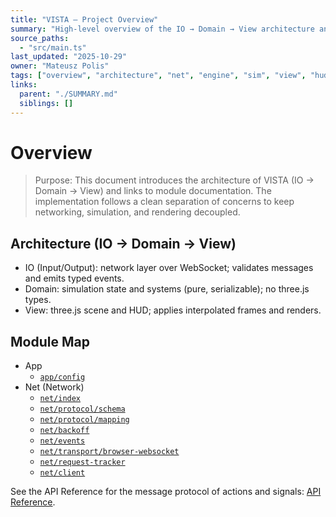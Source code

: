 ```yaml
---
title: "VISTA – Project Overview"
summary: "High-level overview of the IO → Domain → View architecture and module map, with links to the network layer documentation."
source_paths:
  - "src/main.ts"
last_updated: "2025-10-29"
owner: "Mateusz Polis"
tags: ["overview", "architecture", "net", "engine", "sim", "view", "hud"]
links:
  parent: "./SUMMARY.md"
  siblings: []
---
```


# Overview

> Purpose: This document introduces the architecture of VISTA (IO → Domain → View) and links to module documentation. The implementation follows a clean separation of concerns to keep networking, simulation, and rendering decoupled.

## Architecture (IO → Domain → View)

- IO (Input/Output): network layer over WebSocket; validates messages and emits typed events.
- Domain: simulation state and systems (pure, serializable); no three.js types.
- View: three.js scene and HUD; applies interpolated frames and renders.

## Module Map

- App
  - [`app/config`](modules/app/config.md)
- Net (Network)
  - [`net/index`](modules/net/index.md)
  - [`net/protocol/schema`](modules/net/protocol/schema.md)
  - [`net/protocol/mapping`](modules/net/protocol/mapping.md)
  - [`net/backoff`](modules/net/backoff.md)
  - [`net/events`](modules/net/events.md)
  - [`net/transport/browser-websocket`](modules/net/transport/browser-websocket.md)
  - [`net/request-tracker`](modules/net/request-tracker.md)
  - [`net/client`](modules/net/client.md)

See the API Reference for the message protocol of actions and signals: [API Reference](api-reference.md).

